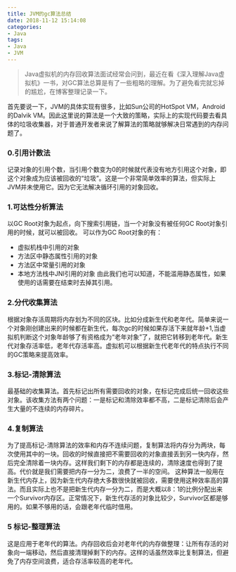 ```yaml
---
title: JVM的gc算法总结
date: 2018-11-12 15:14:08
categories:
- Java
tags:
- Java
- JVM
---
```

> Java虚拟机的内存回收算法面试经常会问到，最近在看《深入理解Java虚拟机》一书，对GC算法总算是有了一些粗略的理解。为了避免看完就忘掉的尴尬，在博客整理记录一下。

首先要说一下，JVM的具体实现有很多，比如Sun公司的HotSpot VM，Android的Dalvik VM。因此这里说的算法是一个大致的策略，实际上的实现代码要去看具体的垃圾收集器，对于普通开发者来说了解算法的策略就够解决日常遇到的内存问题了。

### 0.引用计数法
记录对象的引用个数，当引用个数变为0的时候就代表没有地方引用这个对象，即这个对象成为应该被回收的“垃圾”。这是一个非常简单效率的算法，但实际上JVM并未使用它。因为它无法解决循环引用的对象回收。

### 1.可达性分析算法
以GC Root对象为起点，向下搜索引用链，当一个对象没有被任何GC Root对象引用的时候，就可以被回收。
可以作为GC Root对象的有：
- 虚拟机栈中引用的对象
- 方法区中静态属性引用的对象
- 方法区中常量引用的对象
- 本地方法栈中JNI引用的对象
由此我们也可以知道，不能滥用静态属性，如果使用的话需要在结束时去掉其引用。

### 2.分代收集算法
根据对象存活周期将内存划为不同的区块。比如分成新生代和老年代。简单来说一个对象刚创建出来的时候都在新生代，每次gc的时候如果存活下来就年龄+1,当虚拟机判断这个对象年龄够了有资格成为“老年对象”了，就把它转移到老年代。新生代对象存活率低，老年代存活率高。虚拟机可以根据新生代老年代的特点执行不同的GC策略来提高效率。

### 3.标记-清除算法
最基础的收集算法。首先标记出所有需要回收的对象，在标记完成后统一回收这些对象。该收集方法有两个问题：一是标记和清除效率都不高，二是标记清除后会产生大量的不连续的内存碎片。

### 4.复制算法
为了提高标记-清除算法的效率和内存不连续问题，复制算法将内存分为两块，每次使用其中的一块。回收的时候直接把不需要回收的对象直接丢到另一快内存，然后完全清除着一块内存。这样我们剩下的内存都是连续的，清除速度也得到了提高。代价就是我们需要把内存一分为二，浪费了一半的空间。
这种算法一般用在新生代内存上，因为新生代内存绝大多数很快就被回收，需要使用这种效率高的算法。而且实际上也不是把新生代内存一分为二，而是大概以8：1的比例分配出来一个Survivor内存区。正常情况下，新生代存活的对象比较少，Survivor区都是够用的。如果不够用的话，会跟老年代临时借用。

### 5 标记-整理算法
这是应用于老年代的算法。内存回收后会对老年代的内存做整理：让所有存活的对象向一端移动，然后直接清理掉剩下的内存。这样的话虽然效率比复制算法，但避免了内存空间浪费，适合存活率较高的老年代。
